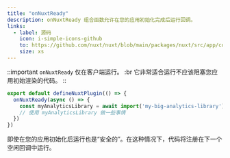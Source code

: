 ```yaml
---
title: "onNuxtReady"
description: onNuxtReady 组合函数允许在您的应用初始化完成后运行回调。
links:
  - label: 源码
    icon: i-simple-icons-github
    to: https://github.com/nuxt/nuxt/blob/main/packages/nuxt/src/app/composables/ready.ts
    size: xs
---
```


::important
`onNuxtReady` 仅在客户端运行。 :br
它非常适合运行不应该阻塞您应用初始渲染的代码。
::

```ts [plugins/ready.client.ts]
export default defineNuxtPlugin(() => {
  onNuxtReady(async () => {
    const myAnalyticsLibrary = await import('my-big-analytics-library')
    // 使用 myAnalyticsLibrary 做一些事情
  })
})
```

即使在您的应用初始化后运行也是“安全的”。在这种情况下，代码将注册在下一个空闲回调中运行。
